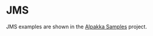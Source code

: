 # JMS

JMS examples are shown in the [Alpakka Samples](https://github.com/akka/alpakka-samples/tree/main/alpakka-sample-jms) project.
